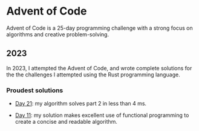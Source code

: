# Advent of Code

Advent of Code is a 25-day programming challenge with a strong focus on
algorithms and creative problem-solving.

## 2023

In 2023, I attempted the Advent of Code, and wrote complete solutions for the
the challenges I attempted using the Rust programming language.

### Proudest solutions

* [Day 21](https://github.com/MiguelGuthridge/aoc-2023/blob/main/src/day21.rs):
  my algorithm solves part 2 in less than 4 ms.

* [Day 11](https://github.com/MiguelGuthridge/aoc-2023/blob/main/src/day11.rs):
  my solution makes excellent use of functional programming to create a concise
  and readable algorithm.
